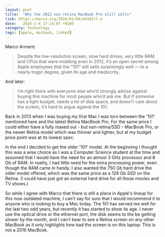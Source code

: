 ```yaml
---
layout: post
title:  "Why the 2012 non-retina MacBook Pro still sells"
link: https://marco.org/2016/01/04/md101ll-a
date:   2016-1-4 17:14:07 +0100
category: Technology
tags: [apple, macbook, linked]
---
```


Marco Arment:

> Despite the low-resolution screen, slow hard drives, very little RAM, and CPUs that were middling even  in 2012, it’s an open secret among Apple employees that the “101” still sells surprisingly well — to a nearly tragic degree, given its age and mediocrity.

And later:

> I’m right there with everyone else who’d strongly advise against buying this machine for most people  who’d ask me. But if someone has a tight budget, needs a lot of disk space, and doesn’t care about the  screen, it’s hard to argue against the 101.

Back in 2013 when I was buying my first Mac I was torn between the '101' mentioned here and the latest Retina MacBook Pro. For the same price I could either have a fully maxed out - but non-retina/SSD - MacBook Pro, or the newer Retina model which was thinner and lighter, but at my budget price point was at its lowest spec.

In the end I decided to get the older '101' model. At the beginning I thought this was a wise choice as I was a Computer Science student at the time and assumed that I would have the need for an almost 3 GHz processor and 8 Gb of RAM. In reality, I had little need for the extra processing power, even though the RAM came in handy. I also wanted the 750 Gb hard drive the older model offered, which was the same price as a 128 Gb SSD on the Retina. (I could have just got an external hard drive for all those movies and TV shows.)

So while I agree with Marco that there is still a place in Apple's lineup for this now outdated machine, I can't say for sure that I would recommend it to anyone who is looking to buy a Mac today. The 101 has served me well for the last two odd years, but recently it has started to show its age. I never use the optical drive or the ethernet port, the disk seems to the be getting slower by the month, and I can't bear to see a Retina screen on any other MacBook as it only highlights how bad the screen is on this laptop. This is not a 2016 MacBook.